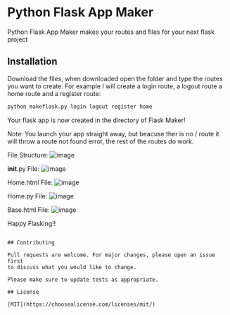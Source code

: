 # Python Flask App Maker

Python Flask App Maker makes your routes and files for your next flask project

## Installation

Download the files, when downloaded open the folder and type the routes you want to create. For example I will create a login route, a logout route a home route and a register route:

```bash
python makeflask.py login logout register home
```

Your flask app is now created in the directory of Flask Maker!

Note: You launch your app straight away, but beacuse ther is no / route it will throw a route not found error, the rest of the routes do work.



File Structure:
![image](https://user-images.githubusercontent.com/99695922/215331074-cf2c7c6e-4ba1-456d-a428-ecf20db8e0d7.png)





__init__.py File:
![image](https://user-images.githubusercontent.com/99695922/215331099-e39285c4-c204-4d8d-b4e9-081f68998741.png)





Home.html File:
![image](https://user-images.githubusercontent.com/99695922/215331122-db910949-d302-40be-8b2d-12eb83756346.png)





Home.py File:
![image](https://user-images.githubusercontent.com/99695922/215331137-2f4f46cb-f670-4b35-9f45-91d850d97710.png)





Base.html File:
![image](https://user-images.githubusercontent.com/99695922/215331156-f1a425b8-ce3d-42a9-88b2-d81bdb696a64.png)


Happy Flasking!!

```

## Contributing

Pull requests are welcome. For major changes, please open an issue first
to discuss what you would like to change.

Please make sure to update tests as appropriate.

## License

[MIT](https://choosealicense.com/licenses/mit/)
```
